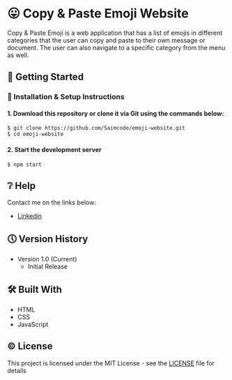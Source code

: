 # 😛 Copy & Paste Emoji Website

Copy & Paste Emoji is a web application that has a list of emojis in different categories that the user can copy and paste to their own message or document. The user can also navigate to a specific category from the menu as well.

## 🔧 Getting Started

### 📍 Installation & Setup Instructions

#### 1. Download this repository or clone it via Git using the commands below:

    $ git clone https://github.com/Saimcode/emoji-website.git
    $ cd emoji-website
    
#### 2. Start the development server

    $ npm start

## ❔ Help

Contact me on the links below:
* [Linkedin](https://www.linkedin.com/in/saim-qureshi-703060234?original_referer=https%3A%2F%2Fsaimcode.github.io%2F)

## 🕔 Version History

* Version 1.0 (Current)
    * Initial Release

## 🛠 Built With

* HTML
* CSS
* JavaScript

## ©️ License

This project is licensed under the MIT License - see the [LICENSE](LICENSE) file for details
